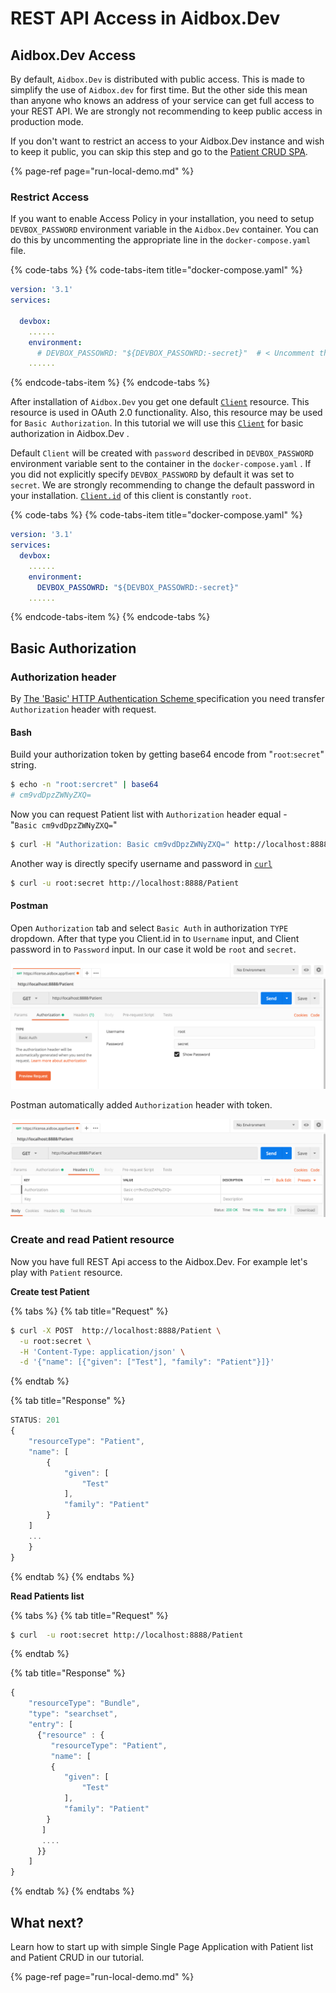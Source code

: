 # REST API Access in Aidbox.Dev

## Aidbox.Dev Access 

By default, `Aidbox.Dev` is distributed with public access. This is made to simplify the use of `Aidbox.dev` for first time. But the other side this mean than anyone who knows an address of your service can get full access to your REST API. We are strongly not recommending to keep public access in production mode.

If you don't want to restrict an access to your Aidbox.Dev instance and wish to keep it public, you can skip this step and go to the [Patient CRUD SPA](run-local-demo.md).

{% page-ref page="run-local-demo.md" %}

### Restrict Access

If you want to enable Access Policy in your installation, you need to setup `DEVBOX_PASSWORD` environment variable in the `Aidbox.Dev` container. You can do this by uncommenting the appropriate line in the `docker-compose.yaml` file.

{% code-tabs %}
{% code-tabs-item title="docker-compose.yaml" %}
```yaml
version: '3.1'
services:

  devbox:
    ......
    environment:
      # DEVBOX_PASSOWRD: "${DEVBOX_PASSOWRD:-secret}"  # < Uncomment this string
    ......
```
{% endcode-tabs-item %}
{% endcode-tabs %}

After installation of `Aidbox.Dev` you get one default [`Client`](../security/oauth-2.0/users-and-clients.md#client) resource. This resource is used in OAuth 2.0 functionality. Also, this resource may be used for `Basic Authorization`. In this tutorial we will use this [`Client`](../security/oauth-2.0/users-and-clients.md#client) for basic authorization in Aidbox.Dev .

Default `Client` will be created with `password` described in `DEVBOX_PASSWORD` environment variable sent to the container in the `docker-compose.yaml` . If you did not explicitly specify `DEVBOX_PASSWORD` by default it was set to `secret`. We are strongly recommending to change the default password in your installation. [`Client.id`](../security/oauth-2.0/users-and-clients.md#client) of this client is constantly `root`.

{% code-tabs %}
{% code-tabs-item title="docker-compose.yaml" %}
```yaml
version: '3.1'
services:
  devbox:
    ......
    environment:
      DEVBOX_PASSOWRD: "${DEVBOX_PASSOWRD:-secret}"
    ......
```
{% endcode-tabs-item %}
{% endcode-tabs %}

## Basic Authorization

### Authorization header

By [The 'Basic' HTTP Authentication Scheme](https://tools.ietf.org/html/rfc7617)[ ](https://tools.ietf.org/html/rfc7617)specification you need transfer `Authorization` header with request.

#### Bash

Build your authorization token by getting base64 encode from "`root`:`secret`" string.

```bash
$ echo -n "root:sercret" | base64
# cm9vdDpzZWNyZXQ=
```

Now you can request Patient list with `Authorization` header equal -   
"`Basic cm9vdDpzZWNyZXQ=`"

```bash
$ curl -H "Authorization: Basic cm9vdDpzZWNyZXQ=" http://localhost:8888/Patient
```

Another way is directly specify username and password in [`curl`](https://curl.haxx.se)

```bash
$ curl -u root:secret http://localhost:8888/Patient
```

#### Postman

Open `Authorization` tab and select `Basic Auth` in authorization `TYPE` dropdown. After that type you Client.id in to `Username` input, and Client password in to `Password` input. In our case it wold be `root` and `secret`.

![Username and Password](../.gitbook/assets/screen-shot-2018-10-22-at-12.36.39.png)

Postman automatically added `Authorization` header with token.

![Automatic build Authorization header](../.gitbook/assets/screen-shot-2018-10-22-at-12.36.52.png)

### Create and read Patient resource

Now you have full REST Api access to the Aidbox.Dev. For example let's play with `Patient` resource. 

**Create test Patient**

{% tabs %}
{% tab title="Request" %}
```bash
$ curl -X POST  http://localhost:8888/Patient \
  -u root:secret \
  -H 'Content-Type: application/json' \
  -d '{"name": [{"given": ["Test"], "family": "Patient"}]}'
```
{% endtab %}

{% tab title="Response" %}
```javascript
STATUS: 201
{
    "resourceType": "Patient",
    "name": [
        {
            "given": [
                "Test"
            ],
            "family": "Patient"
        }
    ]
    ...    
    }
}
```
{% endtab %}
{% endtabs %}

**Read Patients list**

{% tabs %}
{% tab title="Request" %}
```bash
$ curl  -u root:secret http://localhost:8888/Patient
```
{% endtab %}

{% tab title="Response" %}
```javascript
{
    "resourceType": "Bundle",
    "type": "searchset",
    "entry": [
      {"resource" : {
         "resourceType": "Patient",
         "name": [
         {
            "given": [
                "Test"
            ],
            "family": "Patient"
        }
       ]
       ....
      }}
    ]
}
```
{% endtab %}
{% endtabs %}

## What next?

Learn how to start up with simple Single Page Application with Patient list and Patient CRUD in our tutorial.

{% page-ref page="run-local-demo.md" %}









